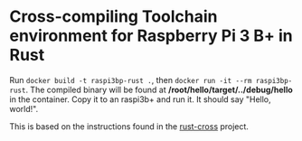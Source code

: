 #  Cross-compiling Toolchain environment for Raspberry Pi 3 B+ in Rust

Run `docker build -t raspi3bp-rust .`, then `docker run -it --rm raspi3bp-rust`. The compiled binary will be found at **/root/hello/target/../debug/hello** in the container. Copy it to an raspi3b+ and run it. It should say "Hello, world!".

This is based on the instructions found in the [rust-cross](https://github.com/japaric/rust-cross) project.